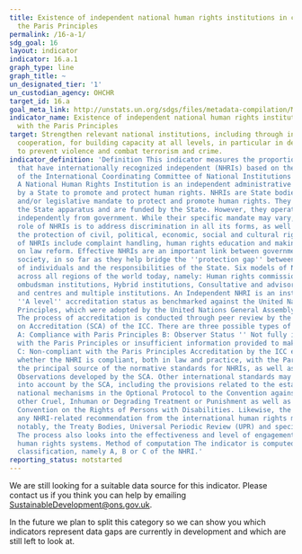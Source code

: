 ```yaml
---
title: Existence of independent national human rights institutions in compliance with
  the Paris Principles
permalink: /16-a-1/
sdg_goal: 16
layout: indicator
indicator: 16.a.1
graph_type: line
graph_title: ~
un_designated_tier: '1'
un_custodian_agency: OHCHR
target_id: 16.a
goal_meta_link: http://unstats.un.org/sdgs/files/metadata-compilation/Metadata-Goal-16.pdf
indicator_name: Existence of independent national human rights institutions in compliance
  with the Paris Principles
target: Strengthen relevant national institutions, including through international
  cooperation, for building capacity at all levels, in particular in developing countries,
  to prevent violence and combat terrorism and crime.
indicator_definition: 'Definition This indicator measures the proportion of countries
  that have internationally recognized independent (NHRIs) based on the rules of procedure
  of the International Coordinating Committee of National Institutions (ICC). Concepts
  A National Human Rights Institution is an independent administrative body set up
  by a State to promote and protect human rights. NHRIs are State bodies with a constitutional
  and/or legislative mandate to protect and promote human rights. They are part of
  the State apparatus and are funded by the State. However, they operate and function
  independently from government. While their specific mandate may vary, the general
  role of NHRIs is to address discrimination in all its forms, as well as to promote
  the protection of civil, political, economic, social and cultural rights. Core functions
  of NHRIs include complaint handling, human rights education and making recommendations
  on law reform. Effective NHRIs are an important link between government and civil
  society, in so far as they help bridge the ''protection gap'' between the rights
  of individuals and the responsibilities of the State. Six models of NHRIs exist
  across all regions of the world today, namely: Human rights commissions, Human rights
  ombudsman institutions, Hybrid institutions, Consultative and advisory bodies, Institutes
  and centres and multiple institutions. An Independent NHRI is an institution with
  ''A level'' accreditation status as benchmarked against the United Nations Paris
  Principles, which were adopted by the United Nations General Assembly in 1993.1
  The process of accreditation is conducted through peer review by the Sub-Committee
  on Accreditation (SCA) of the ICC. There are three possible types of accreditation:
  A: Compliance with Paris Principles B: Observer Status '' Not fully in compliance
  with the Paris Principles or insufficient information provided to make a determination
  C: Non-compliant with the Paris Principles Accreditation by the ICC entails a determination
  whether the NHRI is compliant, both in law and practice, with the Paris principles,
  the principal source of the normative standards for NHRIs, as well as with the General
  Observations developed by the SCA. Other international standards may also be taken
  into account by the SCA, including the provisions related to the establishment of
  national mechanisms in the Optional Protocol to the Convention against Torture and
  other Cruel, Inhuman or Degrading Treatment or Punishment as well as in the International
  Convention on the Rights of Persons with Disabilities. Likewise, the SCA looks at
  any NHRI-related recommendation from the international human rights mechanisms,
  notably, the Treaty Bodies, Universal Periodic Review (UPR) and special procedures.
  The process also looks into the effectiveness and level of engagement with international
  human rights systems. Method of computation The indicator is computed as the accreditation
  classification, namely A, B or C of the NHRI.'
reporting_status: notstarted
---
```


We are still looking for a suitable data source for this indicator. Please contact us if you think you can help by emailing <a href="mailto:SustainableDevelopment@ons.gov.uk">SustainableDevelopment@ons.gov.uk</a>.

In the future we plan to split this category so we can show you which indicators represent data gaps are currently in development and which are still left to look at.
